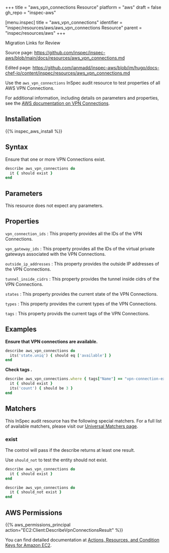 +++
title = "aws_vpn_connections Resource"
platform = "aws"
draft = false
gh_repo = "inspec-aws"

[menu.inspec]
title = "aws_vpn_connections"
identifier = "inspec/resources/aws/aws_vpn_connections Resource"
parent = "inspec/resources/aws"
+++

<div class="admonition-note">
<p class="admonition-note-title">Migration Links for Review</p>
<div class="admonition-note-text">
<p>Source page: <a href="https://github.com/inspec/inspec-aws/blob/main/docs/resources/aws_vpn_connections.md">https://github.com/inspec/inspec-aws/blob/main/docs/resources/aws_vpn_connections.md</a></p>
<p>Edited page: <a href="https://github.com/ianmadd/inspec-aws/blob/im/hugo/docs-chef-io/content/inspec/resources/aws_vpn_connections.md">https://github.com/ianmadd/inspec-aws/blob/im/hugo/docs-chef-io/content/inspec/resources/aws_vpn_connections.md</a></p>
</div>
</div>


Use the `aws_vpn_connections` InSpec audit resource to test properties of all AWS VPN Connections.

For additional information, including details on parameters and properties, see the [AWS documentation on VPN Connections](https://docs.aws.amazon.com/vpc/latest/userguide/vpn-connections.html).

## Installation

{{% inspec_aws_install %}}

## Syntax

Ensure that one or more VPN Connections exist.

```ruby
describe aws_vpn_connections do
  it { should exist }
end
```

## Parameters

This resource does not expect any parameters.

## Properties

`vpn_connection_ids`
: This property provides all the IDs of the VPN Connections.

`vpn_gateway_ids`
: This property provides all the IDs of the virtual private gateways associated with the VPN Connections.

`outside_ip_addresses`
: This property provides the outside IP addresses of the VPN Connections.

`tunnel_inside_cidrs`
: This property provides the tunnel inside cidrs of the VPN Connections.

`states`
: This property provides the current state of the VPN Connections.

`types`
: This property provides the current types of the VPN Connections.

`tags`
: This property provids the current tags of the VPN Connections.

## Examples

**Ensure that VPN connections are available.**

```ruby
describe aws_vpn_connections do
  its('state.uniq') { should eq ['available'] }
end
```

**Check tags    .**

```ruby
describe aws_vpn_connections.where { tags["Name"] == "vpn-connection-example-123" } do
  it { should exist }
  its('count') { should be 3 }
end
```

## Matchers

This InSpec audit resource has the following special matchers. For a full list of available matchers, please visit our [Universal Matchers page](https://www.inspec.io/docs/reference/matchers/).

### exist

The control will pass if the describe returns at least one result.

Use `should_not` to test the entity should not exist.

```ruby
describe aws_vpn_connections do
  it { should exist }
end
```

```ruby
describe aws_vpn_connections do
  it { should_not exist }
end
```

## AWS Permissions

{{% aws_permissions_principal action="EC2:Client:DescribeVpnConnectionsResult" %}}

You can find detailed documentation at [Actions, Resources, and Condition Keys for Amazon EC2](https://docs.aws.amazon.com/IAM/latest/UserGuide/list_amazonec2.html).
